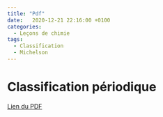 ```yaml
---
title: "Pdf"
date:   2020-12-21 22:16:00 +0100
categories:
  - Leçons de chimie
tags:
  - Classification
  - Michelson
---
```


# Classification périodique

[Lien du PDF](/assets/pdf/LC16.pdf)

<object class="pdf fitvidsignore" data="/assets/pdf/LC16.pdf" type="application/pdf"></object>
